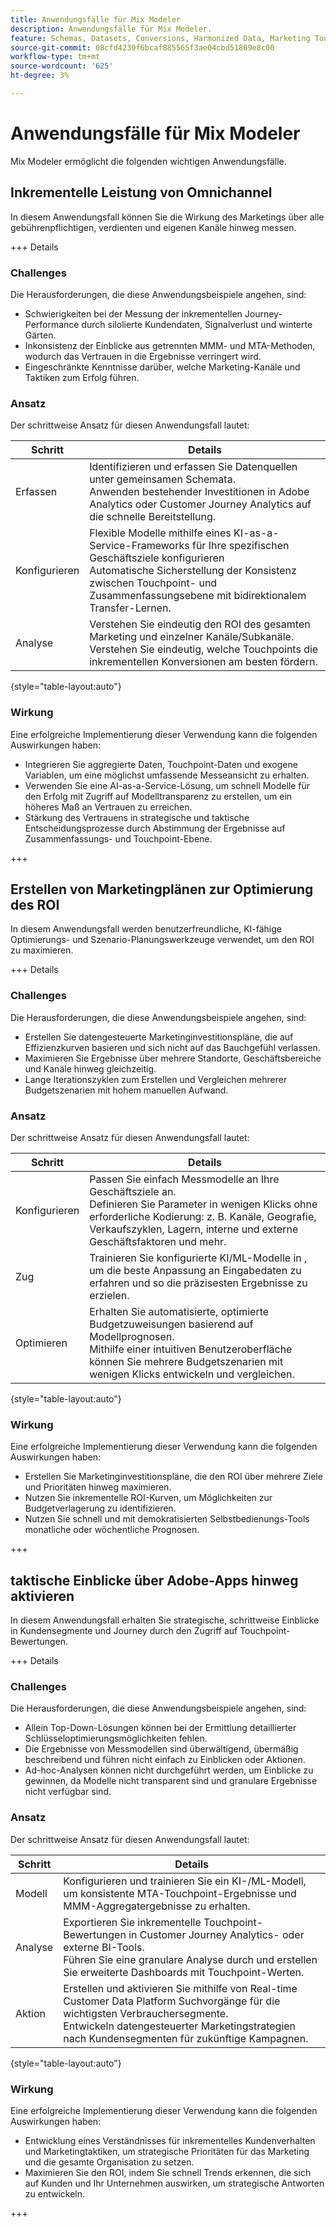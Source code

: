 ```yaml
---
title: Anwendungsfälle für Mix Modeler
description: Anwendungsfälle für Mix Modeler.
feature: Schemas, Datasets, Conversions, Harmonized Data, Marketing Touch Points, Models, Plans
source-git-commit: 08cfd4239f6bcaf885565f3ae04cbd51869e8c00
workflow-type: tm+mt
source-wordcount: '625'
ht-degree: 3%

---
```



# Anwendungsfälle für Mix Modeler

Mix Modeler ermöglicht die folgenden wichtigen Anwendungsfälle.

## Inkrementelle Leistung von Omnichannel

In diesem Anwendungsfall können Sie die Wirkung des Marketings über alle gebührenpflichtigen, verdienten und eigenen Kanäle hinweg messen.

+++ Details

### Challenges

Die Herausforderungen, die diese Anwendungsbeispiele angehen, sind:

* Schwierigkeiten bei der Messung der inkrementellen Journey-Performance durch silolierte Kundendaten, Signalverlust und winterte Gärten.
* Inkonsistenz der Einblicke aus getrennten MMM- und MTA-Methoden, wodurch das Vertrauen in die Ergebnisse verringert wird.
* Eingeschränkte Kenntnisse darüber, welche Marketing-Kanäle und Taktiken zum Erfolg führen.

### Ansatz

Der schrittweise Ansatz für diesen Anwendungsfall lautet:

| Schritt | Details |
|---|---|
| Erfassen | Identifizieren und erfassen Sie Datenquellen unter gemeinsamen Schemata. <br/>Anwenden bestehender Investitionen in Adobe Analytics oder Customer Journey Analytics auf die schnelle Bereitstellung. |
| Konfigurieren | Flexible Modelle mithilfe eines KI-as-a-Service-Frameworks für Ihre spezifischen Geschäftsziele konfigurieren<br/>Automatische Sicherstellung der Konsistenz zwischen Touchpoint- und Zusammenfassungsebene mit bidirektionalem Transfer-Lernen. |
| Analyse | Verstehen Sie eindeutig den ROI des gesamten Marketing und einzelner Kanäle/Subkanäle.<br/>Verstehen Sie eindeutig, welche Touchpoints die inkrementellen Konversionen am besten fördern. |

{style="table-layout:auto"}


### Wirkung

Eine erfolgreiche Implementierung dieser Verwendung kann die folgenden Auswirkungen haben:

* Integrieren Sie aggregierte Daten, Touchpoint-Daten und exogene Variablen, um eine möglichst umfassende Messeansicht zu erhalten.
* Verwenden Sie eine AI-as-a-Service-Lösung, um schnell Modelle für den Erfolg mit Zugriff auf Modelltransparenz zu erstellen, um ein höheres Maß an Vertrauen zu erreichen.
* Stärkung des Vertrauens in strategische und taktische Entscheidungsprozesse durch Abstimmung der Ergebnisse auf Zusammenfassungs- und Touchpoint-Ebene.

+++


## Erstellen von Marketingplänen zur Optimierung des ROI

In diesem Anwendungsfall werden benutzerfreundliche, KI-fähige Optimierungs- und Szenario-Planungswerkzeuge verwendet, um den ROI zu maximieren.

+++ Details

### Challenges

Die Herausforderungen, die diese Anwendungsbeispiele angehen, sind:

* Erstellen Sie datengesteuerte Marketinginvestitionspläne, die auf Effizienzkurven basieren und sich nicht auf das Bauchgefühl verlassen.
* Maximieren Sie Ergebnisse über mehrere Standorte, Geschäftsbereiche und Kanäle hinweg gleichzeitig.
* Lange Iterationszyklen zum Erstellen und Vergleichen mehrerer Budgetszenarien mit hohem manuellen Aufwand.


### Ansatz

Der schrittweise Ansatz für diesen Anwendungsfall lautet:

| Schritt | Details |
|---|---|
| Konfigurieren | Passen Sie einfach Messmodelle an Ihre Geschäftsziele an.<br/>Definieren Sie Parameter in wenigen Klicks ohne erforderliche Kodierung: z. B. Kanäle, Geografie, Verkaufszyklen, Lagern, interne und externe Geschäftsfaktoren und mehr. |
| Zug | Trainieren Sie konfigurierte KI/ML-Modelle in , um die beste Anpassung an Eingabedaten zu erfahren und so die präzisesten Ergebnisse zu erzielen. |
| Optimieren | Erhalten Sie automatisierte, optimierte Budgetzuweisungen basierend auf Modellprognosen.<br/>Mithilfe einer intuitiven Benutzeroberfläche können Sie mehrere Budgetszenarien mit wenigen Klicks entwickeln und vergleichen. |

{style="table-layout:auto"}


### Wirkung

Eine erfolgreiche Implementierung dieser Verwendung kann die folgenden Auswirkungen haben:

* Erstellen Sie Marketinginvestitionspläne, die den ROI über mehrere Ziele und Prioritäten hinweg maximieren.
* Nutzen Sie inkrementelle ROI-Kurven, um Möglichkeiten zur Budgetverlagerung zu identifizieren.
* Nutzen Sie schnell und mit demokratisierten Selbstbedienungs-Tools monatliche oder wöchentliche Prognosen.

+++

<!-- This use case is not supported with initial release

## Make data-driven inflight optimizations

This use case helps you to improve ROI weekly by assessing actual and forecasted performance to make inflight improvements.

+++ Details

### Challenges

The challenges this use case addresses are:

* Campaign performance is often slow, or lacks granularity need to confidently optimize.
* Messy, non-standardized data across dozens of channels and sources drives slow time to insight.
* No democratized access to tools and overreliance on select experts or external vendors, increasing turnaround times.



### Approach

The step based approach for this use case:

| Step | Details |
|---|---|
| Ingest | Ingest data in common schemas for easy model refreshes and reusability across Experience Platform applications.<br/>Streamline data piping, cleaning & QA with automated harmonization tools. |
| Refresh | Build and refresh AI/ML  models using a user-friendly, self-service platform.<br/>Get new results, including historic and forecasted ROIs by channel, on a weekly or monthly basis. |
| Optimize | Make rapid inflight optimizations by shifting spend across channels based on measured performance. |

{style="table-layout:auto"}


### Impact 

Successful implementation of this use can have the following impact:

* Maximize speed, scalability, and usability across measurement & analytic use cases with standardized data schemas and common data foundation.
* Rapidly make weekly or monthly inflight optimizations and maximize ROI with data-driven spend shifts that reflect best forecasted ROIs.

+++

-->

## taktische Einblicke über Adobe-Apps hinweg aktivieren

In diesem Anwendungsfall erhalten Sie strategische, schrittweise Einblicke in Kundensegmente und Journey durch den Zugriff auf Touchpoint-Bewertungen.

+++ Details

### Challenges

Die Herausforderungen, die diese Anwendungsbeispiele angehen, sind:

* Allein Top-Down-Lösungen können bei der Ermittlung detaillierter Schlüsseloptimierungsmöglichkeiten fehlen.
* Die Ergebnisse von Messmodellen sind überwältigend, übermäßig beschreibend und führen nicht einfach zu Einblicken oder Aktionen.
* Ad-hoc-Analysen können nicht durchgeführt werden, um Einblicke zu gewinnen, da Modelle nicht transparent sind und granulare Ergebnisse nicht verfügbar sind.


### Ansatz

Der schrittweise Ansatz für diesen Anwendungsfall lautet:

| Schritt | Details |
|---|---|
| Modell | Konfigurieren und trainieren Sie ein KI-/ML-Modell, um konsistente MTA-Touchpoint-Ergebnisse und MMM-Aggregatergebnisse zu erhalten. |
| Analyse | Exportieren Sie inkrementelle Touchpoint-Bewertungen in Customer Journey Analytics- oder externe BI-Tools.<br/>Führen Sie eine granulare Analyse durch und erstellen Sie erweiterte Dashboards mit Touchpoint-Werten. |
| Aktion | Erstellen und aktivieren Sie mithilfe von Real-time Customer Data Platform Suchvorgänge für die wichtigsten Verbrauchersegmente.<br/>Entwickeln datengesteuerter Marketingstrategien nach Kundensegmenten für zukünftige Kampagnen. |

{style="table-layout:auto"}


### Wirkung

Eine erfolgreiche Implementierung dieser Verwendung kann die folgenden Auswirkungen haben:

* Entwicklung eines Verständnisses für inkrementelles Kundenverhalten und Marketingtaktiken, um strategische Prioritäten für das Marketing und die gesamte Organisation zu setzen.
* Maximieren Sie den ROI, indem Sie schnell Trends erkennen, die sich auf Kunden und Ihr Unternehmen auswirken, um strategische Antworten zu entwickeln.


+++

